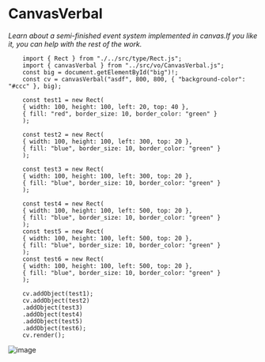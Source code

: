 # CanvasVerbal

_Learn about a semi-finished event system implemented in canvas.If you like it, you can help with the rest of the work._

```
    import { Rect } from "./../src/type/Rect.js";
    import { canvasVerbal } from "../src/vo/CanvasVerbal.js";
    const big = document.getElementById("big")!;
    const cv = canvasVerbal("asdf", 800, 800, { "background-color": "#ccc" }, big);

    const test1 = new Rect(
    { width: 100, height: 100, left: 20, top: 40 },
    { fill: "red", border_size: 10, border_color: "green" }
    );

    const test2 = new Rect(
    { width: 100, height: 100, left: 300, top: 20 },
    { fill: "blue", border_size: 10, border_color: "green" }
    );

    const test3 = new Rect(
    { width: 100, height: 100, left: 300, top: 20 },
    { fill: "blue", border_size: 10, border_color: "green" }
    );

    const test4 = new Rect(
    { width: 100, height: 100, left: 500, top: 20 },
    { fill: "blue", border_size: 10, border_color: "green" }
    );
    const test5 = new Rect(
    { width: 100, height: 100, left: 500, top: 20 },
    { fill: "blue", border_size: 10, border_color: "green" }
    );
    const test6 = new Rect(
    { width: 100, height: 100, left: 500, top: 20 },
    { fill: "blue", border_size: 10, border_color: "green" }
    );

    cv.addObject(test1);
    cv.addObject(test2)
    .addObject(test3)
    .addObject(test4)
    .addObject(test5)
    .addObject(test6);
    cv.render();
```

![image](https://user-images.githubusercontent.com/122962161/235106888-046f7153-de72-44b0-adbe-73efa4c80b8b.png)

